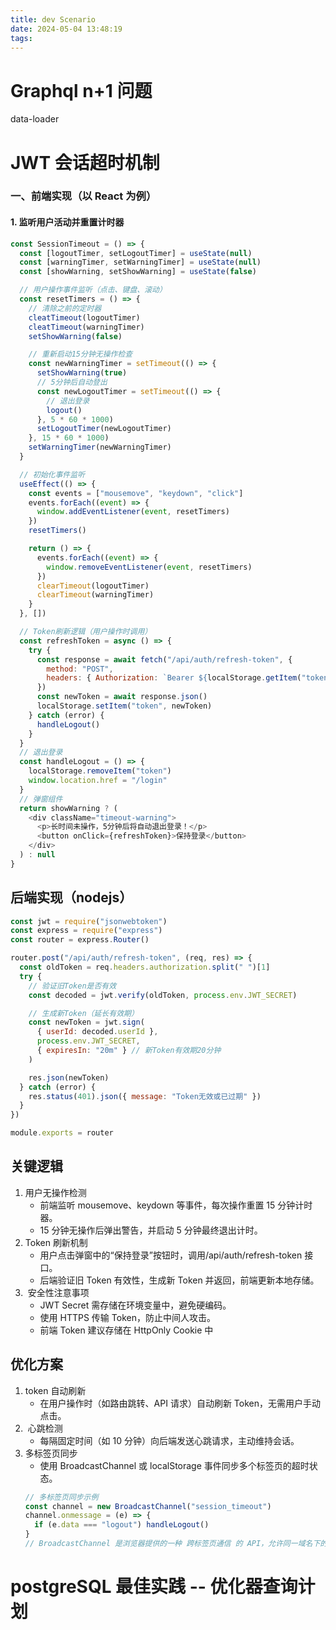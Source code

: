 ```yaml
---
title: dev Scenario
date: 2024-05-04 13:48:19
tags:
---
```


# Graphql n+1 问题

data-loader

# JWT 会话超时机制

### 一、前端实现（以 React 为例）

#### 1. 监听用户活动并重置计时器

```javascript
const SessionTimeout = () => {
  const [logoutTimer, setLogoutTimer] = useState(null)
  const [warningTimer, setWarningTimer] = useState(null)
  const [showWarning, setShowWarning] = useState(false)

  // 用户操作事件监听（点击、键盘、滚动）
  const resetTimers = () => {
    // 清除之前的定时器
    cleatTimeout(logoutTimer)
    cleatTimeout(warningTimer)
    setShowWarning(false)

    // 重新启动15分钟无操作检查
    const newWarningTimer = setTimeout(() => {
      setShowWarning(true)
      // 5分钟后自动登出
      const newLogoutTimer = setTimeout(() => {
        // 退出登录
        logout()
      }, 5 * 60 * 1000)
      setLogoutTimer(newLogoutTimer)
    }, 15 * 60 * 1000)
    setWarningTimer(newWarningTimer)
  }

  // 初始化事件监听
  useEffect(() => {
    const events = ["mousemove", "keydown", "click"]
    events.forEach((event) => {
      window.addEventListener(event, resetTimers)
    })
    resetTimers()

    return () => {
      events.forEach((event) => {
        window.removeEventListener(event, resetTimers)
      })
      clearTimeout(logoutTimer)
      clearTimeout(warningTimer)
    }
  }, [])

  // Token刷新逻辑（用户操作时调用）
  const refreshToken = async () => {
    try {
      const response = await fetch("/api/auth/refresh-token", {
        method: "POST",
        headers: { Authorization: `Bearer ${localStorage.getItem("token")}` },
      })
      const newToken = await response.json()
      localStorage.setItem("token", newToken)
    } catch (error) {
      handleLogout()
    }
  }
  // 退出登录
  const handleLogout = () => {
    localStorage.removeItem("token")
    window.location.href = "/login"
  }
  // 弹窗组件
  return showWarning ? (
    <div className="timeout-warning">
      <p>长时间未操作，5分钟后将自动退出登录！</p>
      <button onClick={refreshToken}>保持登录</button>
    </div>
  ) : null
}
```

## 后端实现（nodejs）

```js
const jwt = require("jsonwebtoken")
const express = require("express")
const router = express.Router()

router.post("/api/auth/refresh-token", (req, res) => {
  const oldToken = req.headers.authorization.split(" ")[1]
  try {
    // 验证旧Token是否有效
    const decoded = jwt.verify(oldToken, process.env.JWT_SECRET)

    // 生成新Token（延长有效期）
    const newToken = jwt.sign(
      { userId: decoded.userId },
      process.env.JWT_SECRET,
      { expiresIn: "20m" } // 新Token有效期20分钟
    )

    res.json(newToken)
  } catch (error) {
    res.status(401).json({ message: "Token无效或已过期" })
  }
})

module.exports = router
```

## 关键逻辑

1. 用户无操作检测
   - 前端监听 mousemove、keydown 等事件，每次操作重置 15 分钟计时器。
   - 15 分钟无操作后弹出警告，并启动 5 分钟最终退出计时。
2. Token 刷新机制 ​
   - 用户点击弹窗中的“保持登录”按钮时，调用/api/auth/refresh-token 接口。
   - 后端验证旧 Token 有效性，生成新 Token 并返回，前端更新本地存储。
3. ​ 安全性注意事项 ​
   - JWT Secret 需存储在环境变量中，避免硬编码。
   - 使用 HTTPS 传输 Token，防止中间人攻击。
   - 前端 Token 建议存储在 HttpOnly Cookie 中

## 优化方案

1. token 自动刷新
   - 在用户操作时（如路由跳转、API 请求）自动刷新 Token，无需用户手动点击。
2. ​ 心跳检测 ​
   - 每隔固定时间（如 10 分钟）向后端发送心跳请求，主动维持会话。
3. 多标签页同步 ​
   - 使用 BroadcastChannel 或 localStorage 事件同步多个标签页的超时状态。
   ```js
   // 多标签页同步示例
   const channel = new BroadcastChannel("session_timeout")
   channel.onmessage = (e) => {
     if (e.data === "logout") handleLogout()
   }
   // BroadcastChannel 是浏览器提供的一种 ​跨标签页通信​ 的 API，允许同一域名下的不同标签页、iframe 或 Worker 之间进行消息传递。
   ```

# postgreSQL 最佳实践 -- 优化器查询计划
